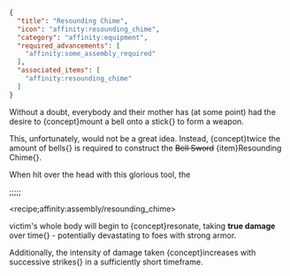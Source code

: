 ```json
{
  "title": "Resounding Chime",
  "icon": "affinity:resounding_chime",
  "category": "affinity:equipment",
  "required_advancements": [
    "affinity:some_assembly_required"
  ],
  "associated_items": [
    "affinity:resounding_chime"
  ]
}
```

Without a doubt, everybody and their mother has (at some point) had the desire to {concept}mount a bell onto a stick{}
to form a weapon.


This, unfortunately, would not be a great idea. Instead, {concept}twice the amount of bells{} is required to construct
the ~~Bell Sword~~ {item}Resounding Chime{}.


When hit over the head with this glorious tool, the

;;;;;

<recipe;affinity:assembly/resounding_chime>

victim's whole body will begin to {concept}resonate, taking __true damage__ over time{} - potentially devastating to
foes with strong armor. 


Additionally, the intensity of damage taken {concept}increases with successive strikes{} in a
sufficiently short timeframe.